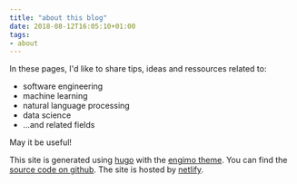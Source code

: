 ```yaml
---
title: "about this blog"
date: 2018-08-12T16:05:10+01:00
tags: 
- about
---
```

In these pages, I'd like to share tips, ideas and ressources related to:

- software engineering
- machine learning
- natural language processing
- data science
- ...and related fields

May it be useful!

This site is generated using [hugo](https://gohugo.io/) with the [engimo theme](https://themes.gohugo.io/theme/engimo/). You can find the [source code on github](https://github.com/jas-ho/blog). The site is hosted by [netlify](https://www.netlify.com/).
